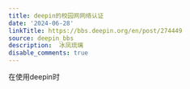 ```yaml
---
title: deepin的校园网网络认证
date: '2024-06-28'
linkTitle: https://bbs.deepin.org/en/post/274449
source: deepin_bbs
description:  冰凤琉璃 
disable_comments: true
---
```

在使用deepin时
